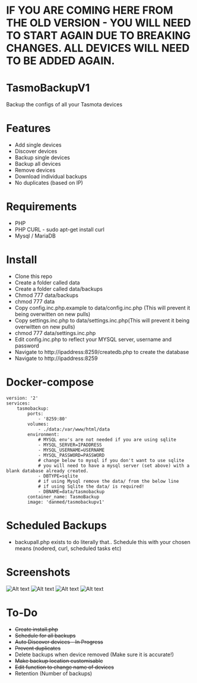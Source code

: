 # IF YOU ARE COMING HERE FROM THE OLD VERSION - YOU WILL NEED TO START AGAIN DUE TO BREAKING CHANGES. ALL DEVICES WILL NEED TO BE ADDED AGAIN.

# TasmoBackupV1
Backup the configs of all your Tasmota devices

# Features
* Add single devices
* Discover devices
* Backup single devices
* Backup all devices
* Remove devices
* Download individual backups
* No duplicates (based on IP)

# Requirements

* PHP
* PHP CURL - sudo apt-get install curl
* Mysql / MariaDB

# Install

* Clone this repo
* Create a folder called data
* Create a folder called data/backups
* Chmod 777 data/backups
* chmod 777 data
* Copy config.inc.php.example to data/config.inc.php (This will prevent it being overwitten on new pulls)
* Copy settings.inc.php to data/settings.inc.php(This will prevent it being overwitten on new pulls)
* chmod 777 data/settings.inc.php
* Edit config.inc.php to reflect your MYSQL server, username and password
* Navigate to http://ipaddress:8259/createdb.php to create the database
* Navigate to http://ipaddress:8259

# Docker-compose

```
version: '2'
services:
    tasmobackup:
        ports:
            - '8259:80'
        volumes:
            - ./data:/var/www/html/data
        environment:
            # MYSQL env's are not needed if you are using sqlite
            - MYSQL_SERVER=IPADDRESS
            - MYSQL_USERNAME=USERNAME
            - MYSQL_PASSWORD=PASSWORD
            # change below to mysql if you don't want to use sqlite
            # you will need to have a mysql server (set above) with a blank database already created.
            - DBTYPE=sqlite
            # if using Mysql remove the data/ from the below line
            # if using Sqlite the data/ is required!
            - DBNAME=data/tasmobackup
        container_name: TasmoBackup
        image: 'danmed/tasmobackupv1'
```

# Scheduled Backups
* backupall.php exists to do literally that.. Schedule this with your chosen means (nodered, curl, scheduled tasks etc)

# Screenshots

![Alt text](https://i.imgur.com/2swMzG9.png)
![Alt text](https://i.imgur.com/27Pm7lH.png)
![Alt text](https://i.imgur.com/QReTLxp.png)
![Alt text](https://i.imgur.com/e2ruv2t.png)



# To-Do

* ~~Create install.php~~
* ~~Schedule for all backups~~
* ~~Auto Discover devices - In Progress~~
* ~~Prevent duplicates~~
* Delete backups when device removed (Make sure it is accurate!)
* ~~Make backup location customisable~~
* ~~Edit function to change name of devices~~
* Retention (Number of backups)

